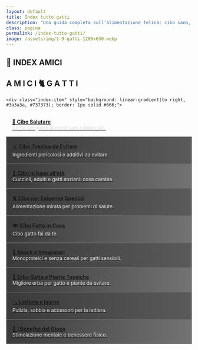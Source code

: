 ```yaml
---
layout: default
title: Index tutto gatti
description: "Una guida completa sull’alimentazione felina: cibo sano, età, esigenze speciali e molto altro."
class: pagina
permalink: /index-tutto-gatti/
image: /assets/img/1-9-gatti-1200x630.webp
---
```

<main class="layout-wrapper">

  <section class="intro">
    <h1 class="main-title-centered">🐾 INDEX AMICI</h1>
    <h2 class="small-title">A M I C I 🐈 G A T T I</h2>
  </section>


  <section class="grid-index">

    <div class="index-item" style="background: linear-gradient(to right, #3a3a3a, #737373); border: 1px solid #666;">
  <a href="/cibo-gatti-salutare/" title="Cibo salutare per gatti" aria-label="Cibo salutare per gatti" style="display: block; padding: 1rem;">
    🥩 <strong>Cibo Salutare</strong><br>
    <span style="font-size: 0.95em; color: #ddd;">Come scegliere alimenti sani e bilanciati.</span>
  </a>
</div>

<div class="index-item" style="background: linear-gradient(to right, #3a3a3a, #5a5a5a); border: 1px solid #666;">
  <a href="/cibo-tossico-per-gatti/" title="Cibo tossico da evitare" aria-label="Cibo tossico da evitare" style="display: block; padding: 1rem;">
    ☠️ <strong>Cibo Tossico da Evitare</strong><br>
    <span style="font-size: 0.95em; color: #ddd;">Ingredienti pericolosi e additivi da evitare.</span>
  </a>
</div>

<div class="index-item" style="background: linear-gradient(to right, #3a3a3a, #737373); border: 1px solid #666;">
  <a href="/cibo-per-gatti-in-base-eta/" title="Cibo per gatti in base all’età" aria-label="Cibo per gatti in base all’età" style="display: block; padding: 1rem;">
    🐾 <strong>Cibo in base all’età</strong><br>
    <span style="font-size: 0.95em; color: #ddd;">Cuccioli, adulti e gatti anziani: cosa cambia.</span>
  </a>
</div>

<div class="index-item" style="background: linear-gradient(to right, #3a3a3a, #5a5a5a); border: 1px solid #666;">
  <a href="/cibo-per-esigenze-speciali/" title="Cibo per esigenze speciali" aria-label="Cibo per esigenze speciali" style="display: block; padding: 1rem;">
    🐈 <strong>Cibo per Esigenze Speciali</strong><br>
    <span style="font-size: 0.95em; color: #ddd;">Alimentazione mirata per problemi di salute.</span>
  </a>
</div>

<div class="index-item" style="background: linear-gradient(to right, #3a3a3a, #737373); border: 1px solid #666;">
  <a href="/cibo-fatto-in-casa/" title="Cibo fatto in casa per gatti" aria-label="Cibo fatto in casa per gatti" style="display: block; padding: 1rem;">
🍽️ <strong>Cibo Fatto in Casa</strong><br>
    <span style="font-size: 0.95em; color: #ddd;">Cibo gatto fai da te.</span>
  </a>
</div>

<div class="index-item" style="background: linear-gradient(to right, #3a3a3a, #5a5a5a); border: 1px solid #666;">
  <a href="/cibo-per-gatti-snack-integratori/" title="Snack e integratori per gatti" aria-label="Snack e integratori per gatti" style="display: block; padding: 1rem;">
    🍫 <strong>Snack e Integratori</strong><br>
    <span style="font-size: 0.95em; color: #ddd;">Monoproteici e senza cereali per gatti sensibili.</span>
  </a>
</div>

<div class="index-item" style="background: linear-gradient(to right, #3a3a3a, #737373); border: 1px solid #666;">
  <a href="/cibo-per-gatti-erba-gatta-piante-tossiche/" title="Erba gatta e piante tossiche" aria-label="Erba gatta e piante tossiche" style="display: block; padding: 1rem;">
    🌿 <strong>Erba Gatta e Piante Tossiche</strong><br>
    <span style="font-size: 0.95em; color: #ddd;">Migliore erba per gatto e piante da evitare.</span>
  </a>
</div>

<div class="index-item" style="background: linear-gradient(to right, #3a3a3a, #5a5a5a); border: 1px solid #666;">
  <a href="/prodotti-igiene-lettiera/" title="Prodotti per igiene e lettiera" aria-label="Prodotti per igiene e lettiera" style="display: block; padding: 1rem;">
  🪠 <strong>Lettiera e Igiene</strong><br>
    <span style="font-size: 0.95em; color: #ddd;">Pulizia, sabbia e accessori per la lettiera.</span>
  </a>
</div>

<div class="index-item" style="background: linear-gradient(to right, #3a3a3a, #737373); border: 1px solid #666;">
  <a href="/benefici-del-gioco-gatti/" title="Benefici del gioco per gatti" aria-label="Benefici del gioco per gatti" style="display: block; padding: 1rem;">
    🎲 <strong>I Benefici del Gioco</strong><br>
    <span style="font-size: 0.95em; color: #ddd;">Stimolazione mentale e benessere fisico.</span>
  </a>
</div>

  
<br><br><br>
  </section>

</main>


